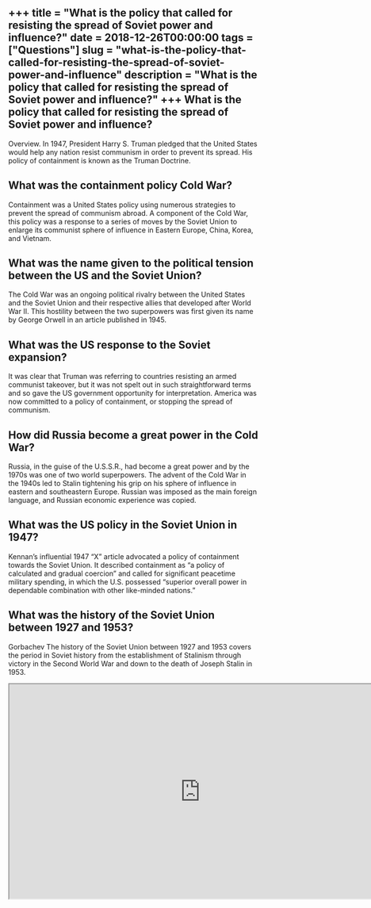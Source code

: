 +++
title = "What is the policy that called for resisting the spread of Soviet power and influence?"
date = 2018-12-26T00:00:00
tags = ["Questions"]
slug = "what-is-the-policy-that-called-for-resisting-the-spread-of-soviet-power-and-influence"
description = "What is the policy that called for resisting the spread of Soviet power and influence?"
+++
What is the policy that called for resisting the spread of Soviet power and influence?
--------------------------------------------------------------------------------------

Overview. In 1947, President Harry S. Truman pledged that the United States would help any nation resist communism in order to prevent its spread. His policy of containment is known as the Truman Doctrine.

What was the containment policy Cold War?
-----------------------------------------

Containment was a United States policy using numerous strategies to prevent the spread of communism abroad. A component of the Cold War, this policy was a response to a series of moves by the Soviet Union to enlarge its communist sphere of influence in Eastern Europe, China, Korea, and Vietnam.

What was the name given to the political tension between the US and the Soviet Union?
-------------------------------------------------------------------------------------

The Cold War was an ongoing political rivalry between the United States and the Soviet Union and their respective allies that developed after World War II. This hostility between the two superpowers was first given its name by George Orwell in an article published in 1945.

What was the US response to the Soviet expansion?
-------------------------------------------------

It was clear that Truman was referring to countries resisting an armed communist takeover, but it was not spelt out in such straightforward terms and so gave the US government opportunity for interpretation. America was now committed to a policy of containment, or stopping the spread of communism.

How did Russia become a great power in the Cold War?
----------------------------------------------------

Russia, in the guise of the U.S.S.R., had become a great power and by the 1970s was one of two world superpowers. The advent of the Cold War in the 1940s led to Stalin tightening his grip on his sphere of influence in eastern and southeastern Europe. Russian was imposed as the main foreign language, and Russian economic experience was copied.

What was the US policy in the Soviet Union in 1947?
---------------------------------------------------

Kennan’s influential 1947 “X” article advocated a policy of containment towards the Soviet Union. It described containment as “a policy of calculated and gradual coercion” and called for significant peacetime military spending, in which the U.S. possessed “superior overall power in dependable combination with other like-minded nations.”

What was the history of the Soviet Union between 1927 and 1953?
---------------------------------------------------------------

Gorbachev The history of the Soviet Union between 1927 and 1953 covers the period in Soviet history from the establishment of Stalinism through victory in the Second World War and down to the death of Joseph Stalin in 1953.

<iframe allow="accelerometer; autoplay; clipboard-write; encrypted-media; gyroscope; picture-in-picture" allowfullscreen="" class="__youtube_prefs__  epyt-is-override  no-lazyload" data-no-lazy="1" data-origheight="433" data-origwidth="770" data-skipgform_ajax_framebjll="" height="433" id="_ytid_55245" loading="lazy" src="https://www.youtube.com/embed/vYWOwRywalA?enablejsapi=1&autoplay=0&cc_load_policy=0&cc_lang_pref=&iv_load_policy=1&loop=0&modestbranding=0&rel=1&fs=1&playsinline=0&autohide=2&theme=dark&color=red&controls=1&" title="YouTube player" width="770"></iframe>